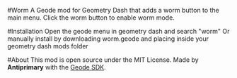 #Worm
A Geode mod for Geometry Dash that adds a worm button to the main menu.
Click the worm button to enable worm mode.

#Installation
Open the geode menu in geometry dash and search "worm"
Or manually install by downloading worm.geode and placing inside your geometry dash mods folder

#About
This mod is open source under the MIT License.
Made by **Antiprimary** with the [Geode SDK](https://geode-sdk.org/).